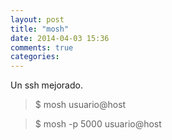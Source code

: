 ```yaml
---
layout: post
title: "mosh"
date: 2014-04-03 15:36
comments: true
categories: 
---
```

Un ssh mejorado.

>$ mosh usuario@host

>$ mosh -p 5000 usuario@host

